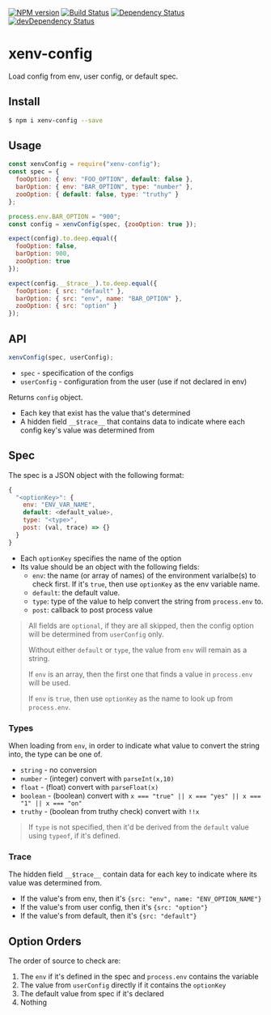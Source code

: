 [![NPM version][npm-image]][npm-url] [![Build Status][travis-image]][travis-url]
[![Dependency Status][daviddm-image]][daviddm-url] [![devDependency Status][daviddm-dev-image]][daviddm-dev-url]

# xenv-config

Load config from env, user config, or default spec.

## Install

```bash
$ npm i xenv-config --save
```

## Usage

```js
const xenvConfig = require("xenv-config");
const spec = {
  fooOption: { env: "FOO_OPTION", default: false },
  barOption: { env: "BAR_OPTION", type: "number" },
  zooOption: { default: false, type: "truthy" }
};

process.env.BAR_OPTION = "900";
const config = xenvConfig(spec, {zooOption: true });

expect(config).to.deep.equal({
  fooOption: false,
  barOption: 900,
  zooOption: true
});

expect(config.__$trace__).to.deep.equal({
  fooOption: { src: "default" },
  barOption: { src: "env", name: "BAR_OPTION" },
  zooOption: { src: "option" }
});
```

## API

```js
xenvConfig(spec, userConfig);
```

-   `spec` - specification of the configs
-   `userConfig` - configuration from the user (use if not declared in env)

Returns `config` object.

-   Each key that exist has the value that's determined
-   A hidden field `__$trace__` that contains data to indicate where each config key's value was determined from

## Spec

The spec is a JSON object with the following format:

```js
{
  "<optionKey>": {
    env: "ENV_VAR_NAME",
    default: <default_value>,
    type: "<type>",
    post: (val, trace) => {}
  }
}
```

-   Each `optionKey` specifies the name of the option
-   Its value should be an object with the following fields:
    -   `env`: the name (or array of names) of the environment varialbe(s) to check first.  If it's `true`, then use `optionKey` as the env variable name.
    -   `default`: the default value.
    -   `type`: type of the value to help convert the string from `process.env` to.
    -   `post`: callback to post process value

> All fields are `optional`, if they are all skipped, then the config option will be determined from `userConfig` only.
>
> Without either `default` or `type`, the value from `env` will remain as a string.
>
> If `env` is an array, then the first one that finds a value in `process.env` will be used.
>
> If `env` is `true`, then use `optionKey` as the name to look up from `process.env`.

### Types

When loading from `env`, in order to indicate what value to convert the string into, the type can be one of.

-   `string` - no conversion
-   `number` - (integer) convert with `parseInt(x,10)`
-   `float` - (float) convert with `parseFloat(x)`
-   `boolean` - (boolean) convert with `x === "true" || x === "yes" || x === "1" || x === "on"`
-   `truthy` - (boolean from truthy check) convert with `!!x`

> If `type` is not specified, then it'd be derived from the `default` value using `typeof`, if it's defined.

### Trace

The hidden field `__$trace__` contain data for each key to indicate where its value was determined from.

-   If the value's from env, then it's `{src: "env", name: "ENV_OPTION_NAME"}`
-   If the value's from user config, then it's `{src: "option"}`
-   If the value's from default, then it's `{src: "default"}`

## Option Orders

The order of source to check are:

1.  The `env` if it's defined in the spec and `process.env` contains the variable
2.  The value from `userConfig` directly if it contains the `optionKey`
3.  The default value from spec if it's declared
4.  Nothing

[travis-image]: https://travis-ci.org/jchip/xenv-config.svg?branch=master

[travis-url]: https://travis-ci.org/jchip/xenv-config

[npm-image]: https://badge.fury.io/js/xenv-config.svg

[npm-url]: https://npmjs.org/package/xenv-config

[daviddm-image]: https://david-dm.org/jchip/xenv-config/status.svg

[daviddm-url]: https://david-dm.org/jchip/xenv-config

[daviddm-dev-image]: https://david-dm.org/jchip/xenv-config/dev-status.svg

[daviddm-dev-url]: https://david-dm.org/jchip/xenv-config?type=dev
